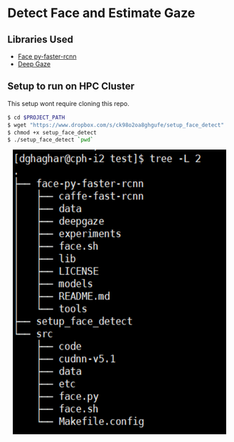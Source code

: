 # Detect Face and Estimate Gaze

## Libraries Used

* [Face py-faster-rcnn](https://github.com/playerkk/face-py-faster-rcnn)
* [Deep Gaze](https://github.com/mpatacchiola/deepgaze)

## Setup to run on HPC Cluster

This setup wont require cloning this repo.

```sh
$ cd $PROJECT_PATH
$ wget "https://www.dropbox.com/s/ck98o2oa8ghgufe/setup_face_detect"
$ chmod +x setup_face_detect
$ ./setup_face_detect `pwd`
```

<p align="center">
  <img src="./graphics/treeview.png" alt="Tree output"
       width="480" height="640">
</p>